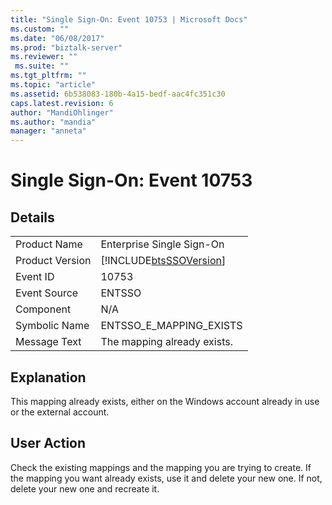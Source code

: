 ```yaml
---
title: "Single Sign-On: Event 10753 | Microsoft Docs"
ms.custom: ""
ms.date: "06/08/2017"
ms.prod: "biztalk-server"
ms.reviewer: ""
 ms.suite: ""
ms.tgt_pltfrm: ""
ms.topic: "article"
ms.assetid: 6b538083-180b-4a15-bedf-aac4fc351c30
caps.latest.revision: 6
author: "MandiOhlinger"
ms.author: "mandia"
manager: "anneta"
---
```

# Single Sign-On: Event 10753
## Details  
  
|||  
|-|-|  
|Product Name|Enterprise Single Sign-On|  
|Product Version|[!INCLUDE[btsSSOVersion](../includes/btsssoversion-md.md)]|  
|Event ID|10753|  
|Event Source|ENTSSO|  
|Component|N/A|  
|Symbolic Name|ENTSSO_E_MAPPING_EXISTS|  
|Message Text|The mapping already exists.|  
  
## Explanation  
 This mapping already exists, either on the Windows account already in use or the external account.  
  
## User Action  
 Check the existing mappings and the mapping you are trying to create. If the mapping you want already exists, use it and delete your new one. If not, delete your new one and recreate it.